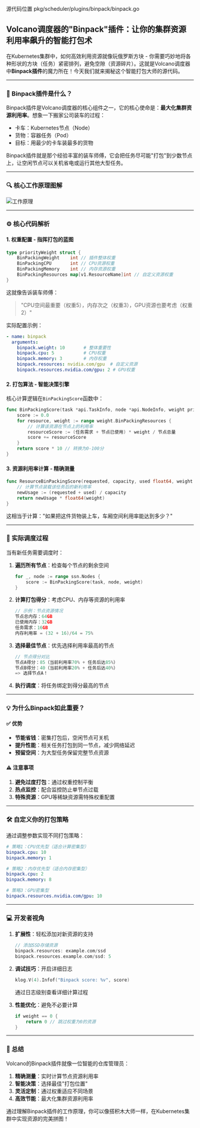 源代码位置 pkg/scheduler/plugins/binpack/binpack.go

## Volcano调度器的"Binpack"插件：让你的集群资源利用率飙升的智能打包术

在Kubernetes集群中，如何高效利用资源就像玩俄罗斯方块 - 你需要巧妙地将各种形状的方块（任务）紧密排列，避免空隙（资源碎片）。这就是Volcano调度器中**Binpack插件**的魔力所在！今天我们就来揭秘这个智能打包大师的源代码。

---

### 🌟 Binpack插件是什么？
Binpack插件是Volcano调度器的核心组件之一，它的核心使命是：**最大化集群资源利用率**。想象一下搬家公司装车的过程：
- 卡车：Kubernetes节点（Node）
- 货物：容器任务（Pod）
- 目标：用最少的卡车装最多的货物

Binpack插件就是那个经验丰富的装车师傅，它会把任务尽可能"打包"到少数节点上，让空闲节点可以关机省电或运行其他大型任务。

---

### 🔍 核心工作原理图解

![工作原理](images/deepseek_mermaid_20250624_44c991.png)


---

### ⚙️ 核心代码解析

#### 1. **权重配置 - 指挥打包的蓝图**
```go
type priorityWeight struct {
    BinPackingWeight    int // 插件整体权重
    BinPackingCPU       int // CPU资源权重
    BinPackingMemory    int // 内存资源权重
    BinPackingResources map[v1.ResourceName]int // 自定义资源权重
}
```
这就像告诉装车师傅：
> "CPU空间最重要（权重5），内存次之（权重3），GPU资源也要考虑（权重2）"

实际配置示例：
```yaml
- name: binpack
  arguments:
    binpack.weight: 10       # 整体重要性
    binpack.cpu: 5           # CPU权重
    binpack.memory: 3        # 内存权重
    binpack.resources: nvidia.com/gpu  # 自定义资源
    binpack.resources.nvidia.com/gpu: 2 # GPU权重
```

#### 2. **打包算法 - 智能决策引擎**
核心计算逻辑在`BinPackingScore`函数中：
```go
func BinPackingScore(task *api.TaskInfo, node *api.NodeInfo, weight priorityWeight) float64 {
    score := 0.0
    for resource, weight := range weight.BinPackingResources {
        // 计算该资源在节点上的利用率
        resourceScore := (任务需求 + 节点已使用) * weight / 节点总量
        score += resourceScore
    }
    return score * 10 // 转换为0-100分
}
```

#### 3. **资源利用率计算 - 精确测量**
```go
func ResourceBinPackingScore(requested, capacity, used float64, weight int) float64 {
    // 计算节点装载该任务后的新利用率
    newUsage := (requested + used) / capacity
    return newUsage * float64(weight)
}
```
这相当于计算："如果把这件货物装上车，车厢空间利用率能达到多少？"

---

### 🚀 实际调度过程
当有新任务需要调度时：

1. **遍历所有节点**：检查每个节点的剩余空间
   ```go
   for _, node := range ssn.Nodes {
       score := BinPackingScore(task, node, weight)
   }
   ```

2. **计算打包得分**：考虑CPU、内存等资源的利用率
   ```go
   // 示例：节点资源情况
   节点总内存：64GB
   已使用内存：32GB
   任务需求：16GB
   内存利用率 = (32 + 16)/64 = 75%
   ```

3. **选择最佳节点**：优先选择利用率最高的节点
   ```go
   // 节点得分对比
   节点A得分：85（当前利用率70% + 任务后达85%）
   节点B得分：40（当前利用率20% + 任务后达40%）
   => 选择节点A！
   ```

4. **执行调度**：将任务绑定到得分最高的节点

---

### 💡 为什么Binpack如此重要？

#### ✅ **优势**
- **节能省钱**：密集打包后，空闲节点可关机
- **提升性能**：相关任务打包到同一节点，减少网络延迟
- **预留空间**：为大型任务保留完整节点资源

#### ⚠️ **注意事项**
1. **避免过度打包**：通过权重控制平衡
2. **热点监控**：配合监控防止单节点过载
3. **特殊资源**：GPU等稀缺资源需特殊权重配置

---

### 🛠️ 自定义你的打包策略
通过调整参数实现不同打包策略：

```yaml
# 策略1：CPU优先型（适合计算密集型）
binpack.cpu: 10
binpack.memory: 1

# 策略2：内存优先型（适合内存密集型）
binpack.cpu: 2
binpack.memory: 8

# 策略3：GPU密集型
binpack.resources.nvidia.com/gpu: 10
```

---

### 💻 开发者视角
1. **扩展性**：轻松添加对新资源的支持
   ```go
   // 添加SSD存储资源
   binpack.resources: example.com/ssd
   binpack.resources.example.com/ssd: 5
   ```

2. **调试技巧**：开启详细日志
   ```go
   klog.V(4).Infof("Binpack score: %v", score)
   ```
   通过日志级别查看详细计算过程

3. **性能优化**：避免不必要计算
   ```go
   if weight == 0 { 
       return 0 // 跳过权重为0的资源
   }
   ```

---

### 🌈 总结
Volcano的Binpack插件就像一位智能的仓库管理员：
1. **精确测量**：实时计算节点资源利用率
2. **智能决策**：选择最佳"打包位置"
3. **灵活定制**：通过权重适应不同场景
4. **高效节能**：最大化集群资源利用率

通过理解Binpack插件的工作原理，你可以像搭积木大师一样，在Kubernetes集群中实现资源的完美拼图！